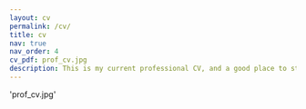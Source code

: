 ```yaml
---
layout: cv
permalink: /cv/
title: cv
nav: true
nav_order: 4
cv_pdf: prof_cv.jpg
description: This is my current professional CV, and a good place to start the discussion on my professional value
---
```

'prof_cv.jpg'